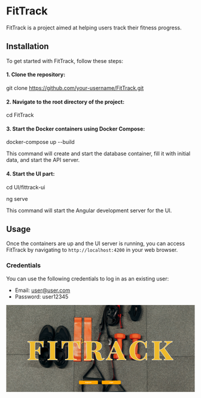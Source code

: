 # FitTrack

FitTrack is a project aimed at helping users track their fitness progress.

## Installation

To get started with FitTrack, follow these steps:

#### 1. Clone the repository:

git clone https://github.com/your-username/FitTrack.git

#### 2. Navigate to the root directory of the project:

cd FitTrack

#### 3. Start the Docker containers using Docker Compose:

docker-compose up --build

This command will create and start the database container, fill it with initial data, and start the API server.

#### 4. Start the UI part:

cd UI/fittrack-ui

ng serve

This command will start the Angular development server for the UI.

## Usage

Once the containers are up and the UI server is running, you can access FitTrack by navigating to `http://localhost:4200` in your web browser.

### Credentials

You can use the following credentials to log in as an existing user:

- Email: user@user.com
- Password: user12345



![First Screen](screen-images/1.png)
